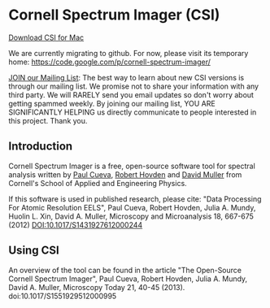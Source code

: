Cornell Spectrum Imager (CSI)
======

[Download CSI for Mac](https://github.com/Hovden/cornell-spectrum-imager/releases/download/v1.5.5/ImageJ.CSI_v1.5.5.dmg)

We are currently migrating to github. For now, please visit its temporary home: https://code.google.com/p/cornell-spectrum-imager/

[JOIN our Mailing List](http://eepurl.com/blODF9): The best way to learn about new CSI versions is through our mailing list. We promise not to share your information with any third party. We will RARELY send you email updates so don't worry about getting spammed weekly. By joining our mailing list, YOU ARE SIGNIFICANTLY HELPING us directly communicate to people interested in this project. Thank you.

Introduction
------------

Cornell Spectrum Imager is a free, open-source software tool for spectral analysis written by [Paul Cueva](http://www.paulcueva.com/), [Robert Hovden](http://www.roberthovden.com) and [David Muller](http://muller.research.engineering.cornell.edu/) from Cornell's School of Applied and Engineering Physics.

If this software is used in published research, please cite: "Data Processing For Atomic Resolution EELS", Paul Cueva, Robert Hovden, Julia A. Mundy, Huolin L. Xin, David A. Muller, Microscopy and Microanalysis 18, 667-675 (2012) [DOI:10.1017/S1431927612000244](http://journals.cambridge.org/action/displayAbstract?fromPage=online&aid=8653673)

Using CSI
----------
An overview of the tool can be found in the article "The Open-Source Cornell Spectrum Imager", Paul Cueva, Robert Hovden, Julia A. Mundy, David A. Muller, Microscopy Today 21, 40-45 (2013). doi:10.1017/S1551929512000995
